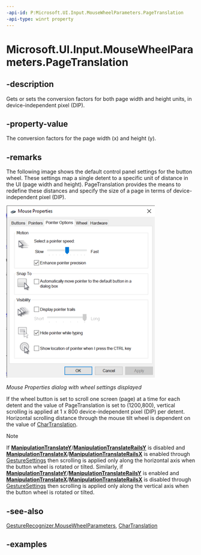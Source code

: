 ```yaml
---
-api-id: P:Microsoft.UI.Input.MouseWheelParameters.PageTranslation
-api-type: winrt property
---
```


# Microsoft.UI.Input.MouseWheelParameters.PageTranslation

<!--
public Windows.Foundation.Point PageTranslation { get; set; }
-->

## -description

Gets or sets the conversion factors for both page width and height units, in device-independent pixel (DIP).

## -property-value

The conversion factors for the page width (x) and height (y).

## -remarks

The following image shows the default control panel settings for the button wheel. These settings map a single detent to a specific unit of distance in the UI (page width and height). PageTranslation provides the means to redefine these distances and specify the size of a page in terms of device-independent pixel (DIP).

<img src="images/MouseProperties_ButtonWheel.png" alt="Mouse Properties dialog with wheel settings displayed" />

*Mouse Properties dialog with wheel settings displayed*

If the wheel button is set to scroll one screen (page) at a time for each detent and the value of PageTranslation is set to (1200,800), vertical scrolling is applied at 1 x 800 device-independent pixel (DIP) per detent. Horizontal scrolling distance through the mouse tilt wheel is dependent on the value of [CharTranslation](mousewheelparameters_chartranslation.md).

> [!NOTE]
> If **[ManipulationTranslateY](gesturesettings.md#-field-manipulationtranslatey-128)**/**[ManipulationTranslateRailsY](gesturesettings.md#-field-manipulationtranslaterailsy-512)**  is disabled and **[ManipulationTranslateX](gesturesettings.md#-field-manipulationtranslatex-64)**/**[ManipulationTranslateRailsX](gesturesettings.md#-field-manipulationtranslaterailsx-256)** is enabled through [GestureSettings](gesturerecognizer_gesturesettings.md) then scrolling is applied only along the horizontal axis when the button wheel is rotated or tilted. Similarly, if **[ManipulationTranslateY](gesturesettings.md#-field-manipulationtranslatey-128)**/**[ManipulationTranslateRailsY](gesturesettings.md#-field-manipulationtranslaterailsy-512)** is enabled and **[ManipulationTranslateX](gesturesettings.md#-field-manipulationtranslatex-64)**/**[ManipulationTranslateRailsX](gesturesettings.md#-field-manipulationtranslaterailsx-256)** is disabled through [GestureSettings](gesturerecognizer_gesturesettings.md) then scrolling is applied only along the vertical axis when the button wheel is rotated or tilted.

## -see-also

[GestureRecognizer.MouseWheelParameters](gesturerecognizer_mousewheelparameters.md), [CharTranslation](mousewheelparameters_chartranslation.md)

## -examples
